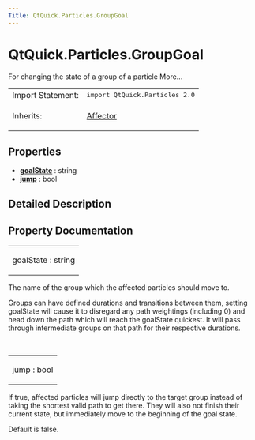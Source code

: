 ```yaml
---
Title: QtQuick.Particles.GroupGoal
---
```


# QtQuick.Particles.GroupGoal

<span class="subtitle"></span>
<!-- $$$GroupGoal-brief -->
<p>For changing the state of a group of a particle More...</p>
<!-- @@@GroupGoal -->
<table class="alignedsummary">
<tr><td class="memItemLeft rightAlign topAlign"> Import Statement:</td><td class="memItemRight bottomAlign"> </b><tt>import QtQuick.Particles 2.0</tt></td></tr><tr><td class="memItemLeft rightAlign topAlign"> Inherits:</td><td class="memItemRight bottomAlign"> <p><a href="QtQuick.Particles.Affector.md">Affector</a></p>
</td></tr></table><ul>
</ul>
<h2>Properties</h2>
<ul>
<li class="fn"><b><b><a href="#goalState-prop">goalState</a></b></b> : string</li>
<li class="fn"><b><b><a href="#jump-prop">jump</a></b></b> : bool</li>
</ul>
<!-- $$$GroupGoal-description -->
<h2>Detailed Description</h2>
<!-- @@@GroupGoal -->
<h2>Property Documentation</h2>
<!-- $$$goalState -->
<table class="qmlname"><tr valign="top"><td class="tblQmlPropNode"><p><span class="name">goalState</span> : <span class="type">string</span></p></td></tr></table><p>The name of the group which the affected particles should move to.</p>
<p>Groups can have defined durations and transitions between them, setting goalState will cause it to disregard any path weightings (including 0) and head down the path which will reach the goalState quickest. It will pass through intermediate groups on that path for their respective durations.</p>
<!-- @@@goalState -->
<br/>
<!-- $$$jump -->
<table class="qmlname"><tr valign="top"><td class="tblQmlPropNode"><p><span class="name">jump</span> : <span class="type">bool</span></p></td></tr></table><p>If true, affected particles will jump directly to the target group instead of taking the shortest valid path to get there. They will also not finish their current state, but immediately move to the beginning of the goal state.</p>
<p>Default is false.</p>
<!-- @@@jump -->
<br/>
